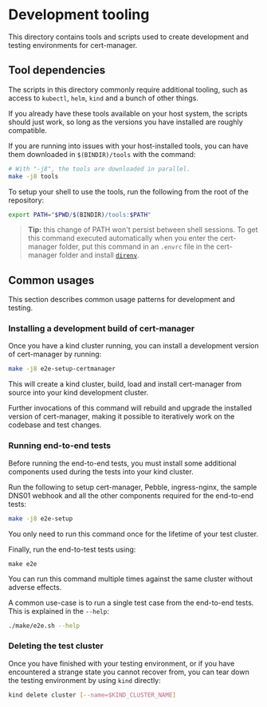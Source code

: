 # Development tooling

This directory contains tools and scripts used to create development and
testing environments for cert-manager.

## Tool dependencies

The scripts in this directory commonly require additional tooling, such as
access to `kubectl`, `helm`, `kind` and a bunch of other things.

If you already have these tools available on your host system, the scripts
should just work, so long as the versions you have installed are roughly
compatible.

If you are running into issues with your host-installed tools, you can
have them downloaded in `$(BINDIR)/tools` with the command:

```sh
# With "-j8", the tools are downloaded in parallel.
make -j8 tools
```

To setup your shell to use the tools, run the following from the root of
the repository:

```sh
export PATH="$PWD/$(BINDIR)/tools:$PATH"
```

> **Tip:** this change of PATH won't persist between shell sessions. To get
> this command executed automatically when you enter the cert-manager
> folder, put this command in an `.envrc` file in the cert-manager folder
> and install [`direnv`](https://direnv.net/docs/installation.html).

## Common usages

This section describes common usage patterns for development and testing.

### Installing a development build of cert-manager

Once you have a kind cluster running, you can install a development version of
cert-manager by running:

```sh
make -j8 e2e-setup-certmanager
```

This will create a kind cluster, build, load and install cert-manager from
source into your kind development cluster.

Further invocations of this command will rebuild and upgrade the installed
version of cert-manager, making it possible to iteratively work on the
codebase and test changes.

### Running end-to-end tests

Before running the end-to-end tests, you must install some additional
components used during the tests into your kind cluster.

Run the following to setup cert-manager, Pebble, ingress-nginx, the sample
DNS01 webhook and all the other components required for the end-to-end
tests:

```sh
make -j8 e2e-setup
```

You only need to run this command once for the lifetime of your test cluster.

Finally, run the end-to-test tests using:

```console
make e2e
```

You can run this command multiple times against the same cluster without
adverse effects.

A common use-case is to run a single test case from the end-to-end tests.
This is explained in the `--help`:

```sh
./make/e2e.sh --help
```

### Deleting the test cluster

Once you have finished with your testing environment, or if you have
encountered a strange state you cannot recover from, you can tear down the
testing environment by using `kind` directly:

```sh
kind delete cluster [--name=$KIND_CLUSTER_NAME]
```
